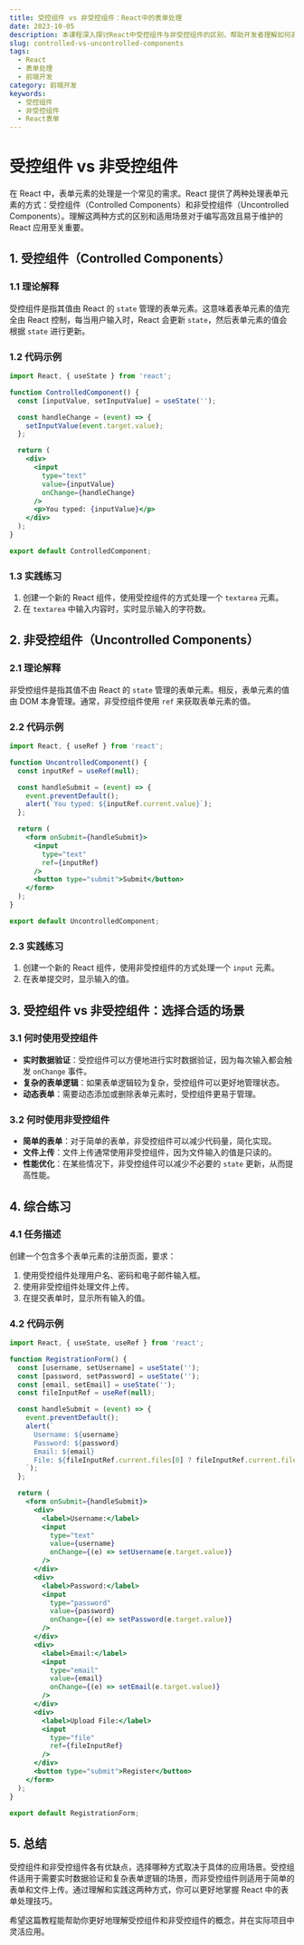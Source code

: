 ```yaml
---
title: 受控组件 vs 非受控组件：React中的表单处理
date: 2023-10-05
description: 本课程深入探讨React中受控组件与非受控组件的区别，帮助开发者理解如何高效处理表单数据。
slug: controlled-vs-uncontrolled-components
tags:
  - React
  - 表单处理
  - 前端开发
category: 前端开发
keywords:
  - 受控组件
  - 非受控组件
  - React表单
---
```


# 受控组件 vs 非受控组件

在 React 中，表单元素的处理是一个常见的需求。React 提供了两种处理表单元素的方式：受控组件（Controlled Components）和非受控组件（Uncontrolled Components）。理解这两种方式的区别和适用场景对于编写高效且易于维护的 React 应用至关重要。

## 1. 受控组件（Controlled Components）

### 1.1 理论解释

受控组件是指其值由 React 的 `state` 管理的表单元素。这意味着表单元素的值完全由 React 控制，每当用户输入时，React 会更新 `state`，然后表单元素的值会根据 `state` 进行更新。

### 1.2 代码示例

```jsx
import React, { useState } from 'react';

function ControlledComponent() {
  const [inputValue, setInputValue] = useState('');

  const handleChange = (event) => {
    setInputValue(event.target.value);
  };

  return (
    <div>
      <input
        type="text"
        value={inputValue}
        onChange={handleChange}
      />
      <p>You typed: {inputValue}</p>
    </div>
  );
}

export default ControlledComponent;
```

### 1.3 实践练习

1. 创建一个新的 React 组件，使用受控组件的方式处理一个 `textarea` 元素。
2. 在 `textarea` 中输入内容时，实时显示输入的字符数。

## 2. 非受控组件（Uncontrolled Components）

### 2.1 理论解释

非受控组件是指其值不由 React 的 `state` 管理的表单元素。相反，表单元素的值由 DOM 本身管理。通常，非受控组件使用 `ref` 来获取表单元素的值。

### 2.2 代码示例

```jsx
import React, { useRef } from 'react';

function UncontrolledComponent() {
  const inputRef = useRef(null);

  const handleSubmit = (event) => {
    event.preventDefault();
    alert(`You typed: ${inputRef.current.value}`);
  };

  return (
    <form onSubmit={handleSubmit}>
      <input
        type="text"
        ref={inputRef}
      />
      <button type="submit">Submit</button>
    </form>
  );
}

export default UncontrolledComponent;
```

### 2.3 实践练习

1. 创建一个新的 React 组件，使用非受控组件的方式处理一个 `input` 元素。
2. 在表单提交时，显示输入的值。

## 3. 受控组件 vs 非受控组件：选择合适的场景

### 3.1 何时使用受控组件

- **实时数据验证**：受控组件可以方便地进行实时数据验证，因为每次输入都会触发 `onChange` 事件。
- **复杂的表单逻辑**：如果表单逻辑较为复杂，受控组件可以更好地管理状态。
- **动态表单**：需要动态添加或删除表单元素时，受控组件更易于管理。

### 3.2 何时使用非受控组件

- **简单的表单**：对于简单的表单，非受控组件可以减少代码量，简化实现。
- **文件上传**：文件上传通常使用非受控组件，因为文件输入的值是只读的。
- **性能优化**：在某些情况下，非受控组件可以减少不必要的 `state` 更新，从而提高性能。

## 4. 综合练习

### 4.1 任务描述

创建一个包含多个表单元素的注册页面，要求：

1. 使用受控组件处理用户名、密码和电子邮件输入框。
2. 使用非受控组件处理文件上传。
3. 在提交表单时，显示所有输入的值。

### 4.2 代码示例

```jsx
import React, { useState, useRef } from 'react';

function RegistrationForm() {
  const [username, setUsername] = useState('');
  const [password, setPassword] = useState('');
  const [email, setEmail] = useState('');
  const fileInputRef = useRef(null);

  const handleSubmit = (event) => {
    event.preventDefault();
    alert(`
      Username: ${username}
      Password: ${password}
      Email: ${email}
      File: ${fileInputRef.current.files[0] ? fileInputRef.current.files[0].name : 'No file selected'}
    `);
  };

  return (
    <form onSubmit={handleSubmit}>
      <div>
        <label>Username:</label>
        <input
          type="text"
          value={username}
          onChange={(e) => setUsername(e.target.value)}
        />
      </div>
      <div>
        <label>Password:</label>
        <input
          type="password"
          value={password}
          onChange={(e) => setPassword(e.target.value)}
        />
      </div>
      <div>
        <label>Email:</label>
        <input
          type="email"
          value={email}
          onChange={(e) => setEmail(e.target.value)}
        />
      </div>
      <div>
        <label>Upload File:</label>
        <input
          type="file"
          ref={fileInputRef}
        />
      </div>
      <button type="submit">Register</button>
    </form>
  );
}

export default RegistrationForm;
```

## 5. 总结

受控组件和非受控组件各有优缺点，选择哪种方式取决于具体的应用场景。受控组件适用于需要实时数据验证和复杂表单逻辑的场景，而非受控组件则适用于简单的表单和文件上传。通过理解和实践这两种方式，你可以更好地掌握 React 中的表单处理技巧。

希望这篇教程能帮助你更好地理解受控组件和非受控组件的概念，并在实际项目中灵活应用。